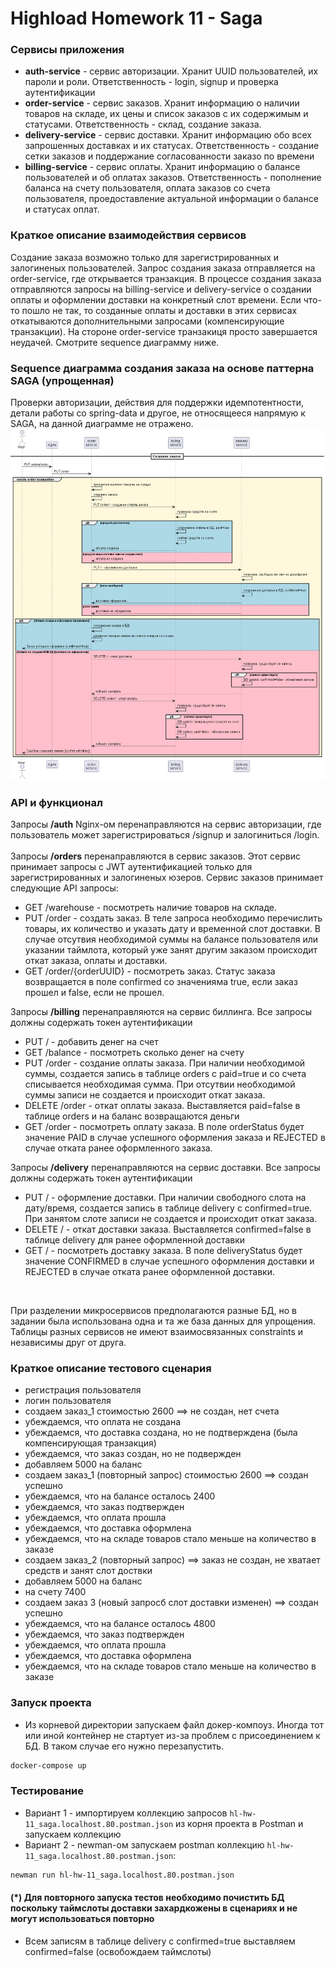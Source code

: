 # Highload Homework 11 - Saga
### Сервисы приложения
- **auth-service** - сервис авторизации. Хранит UUID пользователей, их пароли и роли. Ответственность - login, signup и проверка аутентификации 
- **order-service** - сервис заказов. Хранит информацию о наличии товаров на складе, их цены и список заказов с их содержимым и статусами. Ответственность - склад, создание заказа.
- **delivery-service** - сервис доставки. Хранит информацию обо всех запрошенных доставках и их статусах. Ответственность - создание сетки заказов и поддержание согласованности заказо по времени
- **billing-service** - сервис оплаты. Хранит информацию о балансе пользователей и об оплатах заказов. Ответственность - пополнение баланса на счету пользователя, оплата заказов со счета пользователя, проедоставление актуальной информации о балансе и статусах оплат.

### Краткое описание взаимодействия сервисов 
Создание заказа возможно только для зарегистрированных и залогиненых пользователей. Запрос создания заказа отправляется на order-service, где открывается транзакция. В процессе создания заказа отправляются запросы на billing-service и delivery-service о создании оплаты и оформлении доставки на конкретный слот времени. Если что-то пошло не так, то созданные оплаты и доставки в этих сервисах откатываются дополнительными запросами (компенсирующие транзакции). На стороне order-service транзакиця просто завершается неудачей. Смотрите sequence диаграмму ниже. <br/>


### Sequence диаграмма создания заказа на основе паттерна SAGA (упрощенная)
Проверки авторизации, действия для поддержки идемпотентности, детали работы со spring-data и другое, не относящееся напрямую к SAGA, на данной диаграмме не отражено.
![create_order_saga.png](create_order_saga.png)

### API и функционал
Запросы **/auth** Nginx-ом перенаправляются на сервис авторизации, где пользователь может зарегистрироваться /signup и залогиниться /login.  <br/>
</br>
Запросы **/orders** перенаправляются в сервис заказов. Этот сервис принимает запросы с JWT аутентификацией только для зарегистрированных и залогиненых юзеров. Сервис заказов принимает следующие API запросы:
- GET /warehouse - посмотреть наличие товаров на складе.
- PUT /order - создать заказ. В теле запроса необходимо перечислить товары, их количество и указать дату и временной слот доставки. В случае отсутвия необходимой суммы на балансе пользователя или указании таймлота, который уже занят другим заказом происходит откат заказа, оплаты и доставки.
- GET /order/{orderUUID} - посмотреть заказ. Статус заказа возвращается в поле confirmed со значенияма true, если заказ прошел и false, если не прошел.</br>

Запросы **/billing** перенаправляются на сервис биллинга. Все запросы должны содержать токен аутентификации
- PUT / - добавить денег на счет
- GET /balance - посмотреть сколько денег на счету
- PUT /order - создание оплаты заказа. При наличии необходимой суммы, создается запись в таблице orders c paid=true и со счета списывается необходимая сумма. При отсутвии необходимой суммы записи не создается и происходит откат заказа.
- DELETE /order - откат оплаты заказа. Выставляется paid=false в таблице orders и на баланс возвращаются деньги
- GET /order - посмотреть оплату заказа. В поле orderStatus будет значение PAID в случае успешного оформления заказа и REJECTED в случае отката ранее оформленного заказа.

Запросы **/delivery** перенаправляются на сервис доставки. Все запросы должны содержать токен аутентификации

- PUT / - оформление доставки. При наличии свободного слота на дату/время, создается запись в таблице delivery с confirmed=true. При занятом слоте записи не создается и происходит откат заказа.
- DELETE / - откат доставки заказа. Выставляется confirmed=false в таблице delivery для ранее оформленной доставки
- GET / - посмотреть доставку заказа. В поле deliveryStatus будет значение CONFIRMED в случае успешного оформления доставки и REJECTED в случае отката ранее оформленной доставки.
<br/>
<p>При разделении микросервисов предполагаются разные БД, но в задании была использована одна и та же база данных для упрощения. Таблицы разных сервисов не имеют взаимосвязанных constraints и независимы друг от друга.<p/>

### Краткое описание тестового сценария
- регистрация пользователя
- логин пользователя
- создаем заказ_1 стоимостью 2600 ==> не создан, нет счета
- убеждаемся, что оплата не создана
- убеждаемся, что доставка создана, но не подтверждена (была компенсирующая транзакция)
- убеждаемся, что заказ создан, но не подвержден
- добавляем 5000 на баланс
- создаем заказ_1 (повторный запрос) стоимостью 2600 ==> создан успешно
- убеждаемся, что на балансе осталось 2400
- убеждаемся, что заказ подтвержден
- убеждаемся, что оплата прошла
- убеждаемся, что доставка оформлена
- убеждаемся, что на складе товаров стало меньше на количество в заказе
- создаем заказ_2 (повторный запрос) ==> заказ не создан, не хватает средств и занят слот доствки
- добавляем 5000 на баланс
- на счету 7400
- создаем заказ 3 (новый запросб слот доставки изменен) ==> создан успешно
- убеждаемся, что на балансе осталось 4800
- убеждаемся, что заказ подтвержден
- убеждаемся, что оплата прошла
- убеждаемся, что доставка оформлена
- убеждаемся, что на складе товаров стало меньше на количество в заказе

### Запуск проекта
- Из корневой директории запускаем файл докер-компоуз. Иногда тот или иной контейнер не стартует из-за проблем с присоединением к БД. В таком случае его нужно перезапустить.
```bash
docker-compose up
```

### Тестирование
- Вариант 1 - импортируем коллекцию запросов `hl-hw-11_saga.localhost.80.postman.json` из корня проекта в Postman и запускаем коллекцию
- Вариант 2 - newman-ом запускаем postman коллекцию `hl-hw-11_saga.localhost.80.postman.json`:
```bash
newman run hl-hw-11_saga.localhost.80.postman.json
```
#### (*) Для повторного запуска тестов необходимо почистить БД поскольку таймслоты доставки захардкожены в сценариях и не могут использоваться повторно
- Всем записям в таблице delivery с confirmed=true выставляем confirmed=false (освобождаем таймслоты)
